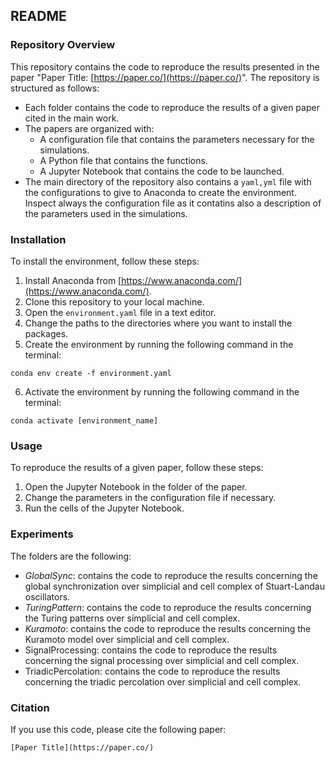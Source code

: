 ## README

### Repository Overview

This repository contains the code to reproduce the results presented in the paper "Paper Title: [https://paper.co/](https://paper.co/)". The repository is structured as follows:

* Each folder contains the code to reproduce the results of a given paper cited in the main work.
* The papers are organized with:
    * A configuration file that contains the parameters necessary for the simulations.
    * A Python file that contains the functions.
    * A Jupyter Notebook that contains the code to be launched.
* The main directory of the repository also contains a `yaml,yml` file with the configurations to give to Anaconda to create the environment.
Inspect always the configuration file as it contatins also a description of the parameters used in the simulations.
### Installation

To install the environment, follow these steps:

1. Install Anaconda from [https://www.anaconda.com/](https://www.anaconda.com/).
2. Clone this repository to your local machine.
3. Open the `environment.yaml` file in a text editor.
4. Change the paths to the directories where you want to install the packages.
5. Create the environment by running the following command in the terminal:

```
conda env create -f environment.yaml
```

6. Activate the environment by running the following command in the terminal:

```
conda activate [environment_name]
```


### Usage

To reproduce the results of a given paper, follow these steps:

1. Open the Jupyter Notebook in the folder of the paper.
2. Change the parameters in the configuration file if necessary.
3. Run the cells of the Jupyter Notebook.

### Experiments
The folders are the following:
* *GlobalSync*: contains the code to reproduce the results concerning the global synchronization over simplicial and 
 cell complex of Stuart-Landau oscillators.
* *TuringPattern*: contains the code to reproduce the results concerning the Turing patterns over simplicial and 
 cell complex.
* *Kuramoto*: contains the code to reproduce the results concerning the Kuramoto model over simplicial and 
 cell complex.
* SignalProcessing: contains the code to reproduce the results concerning the signal processing over simplicial and 
 cell complex.
* TriadicPercolation: contains the code to reproduce the results concerning the triadic percolation over simplicial and 
 cell complex.

### Citation

If you use this code, please cite the following paper:

```
[Paper Title](https://paper.co/)
```